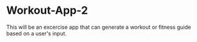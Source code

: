# Workout-App-2
This will be an excercise app that can generate a workout or fitness guide based on a user's input. 

